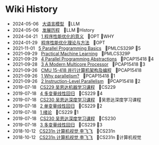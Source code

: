 # Wiki History

- 2024-05-06&nbsp;&nbsp; [大语言模型](/0024_LLM)&nbsp;&nbsp; :bookmark:LLM
- 2024-05-06&nbsp;&nbsp; [发展历程](/0025_LLM_History)&nbsp;&nbsp; :bookmark:LLM :bookmark:History
- 2024-04-21&nbsp;&nbsp; [1 程序性能优化的意义](/0023_OPT_WHY)&nbsp;&nbsp; :bookmark:OPT :bookmark:WHY
- 2024-01-29&nbsp;&nbsp; [程序性能优化理论与方法](/0021_OPT)&nbsp;&nbsp; :bookmark:OPT
- 2021-11-01&nbsp;&nbsp; [5 Parallel Programming Basics](/0008_PMLCS329P_5)&nbsp;&nbsp; :bookmark:PMLCS329P :bookmark:5
- 2021-09-29&nbsp;&nbsp; [Practical Machine Learning](/0017_PMLCS329P)&nbsp;&nbsp; :bookmark:PMLCS329P
- 2021-09-29&nbsp;&nbsp; [4 Parallel Programming Abstractions](/0007_PCAP15418_4)&nbsp;&nbsp; :bookmark:PCAP15418 :bookmark:4
- 2021-09-28&nbsp;&nbsp; [3 A Modern Multicore Processor](/0005_PCAP15418_3)&nbsp;&nbsp; :bookmark:PCAP15418 :bookmark:3
- 2021-09-26&nbsp;&nbsp; [CMU 15-418 并行计算机架构及编程](/0002_PCAP15418)&nbsp;&nbsp; :bookmark:PCAP15418
- 2021-09-26&nbsp;&nbsp; [1 Why parallelism?](/0003_PCAP15418_1)&nbsp;&nbsp; :bookmark:PCAP15418 :bookmark:1
- 2021-09-26&nbsp;&nbsp; [2 Instruction-Level Parallelism](/0004_PCAP15418_2)&nbsp;&nbsp; :bookmark:PCAP15418 :bookmark:2
- 2019-07-18&nbsp;&nbsp; [CS229 吴恩达机器学习课程](/0010_CS229)&nbsp;&nbsp; :bookmark:CS229
- 2019-07-18&nbsp;&nbsp; [4 多变量线性回归](/0015_CS229_4)&nbsp;&nbsp; :bookmark:CS229 :bookmark:4
- 2019-07-18&nbsp;&nbsp; [CS230 吴恩达深度学习课程](/0011_吴恩达深度学习课程)&nbsp;&nbsp; :bookmark:吴恩达深度学习课程
- 2019-07-18&nbsp;&nbsp; [2 单变量线性回归](/0013_CS229_2)&nbsp;&nbsp; :bookmark:CS229 :bookmark:2
- 2019-07-18&nbsp;&nbsp; [1 绪论](/0012_CS229_1)&nbsp;&nbsp; :bookmark:CS229 :bookmark:1
- 2019-07-18&nbsp;&nbsp; [CS230 吴恩达深度学习课程](/0011_CS230)&nbsp;&nbsp; :bookmark:CS230
- 2019-07-18&nbsp;&nbsp; [3 多变量线性回归](/0014_CS229_3)&nbsp;&nbsp; :bookmark:CS229 :bookmark:3
- 2018-10-12&nbsp;&nbsp; [CS231n 计算机视觉 李飞飞](/0016_CS231n)&nbsp;&nbsp; :bookmark:CS231n
- 2018-10-12&nbsp;&nbsp; [CS231n 计算机视觉 李飞飞](/0016_CS231n_计算机视觉)&nbsp;&nbsp; :bookmark:CS231n :bookmark:计算机视觉
